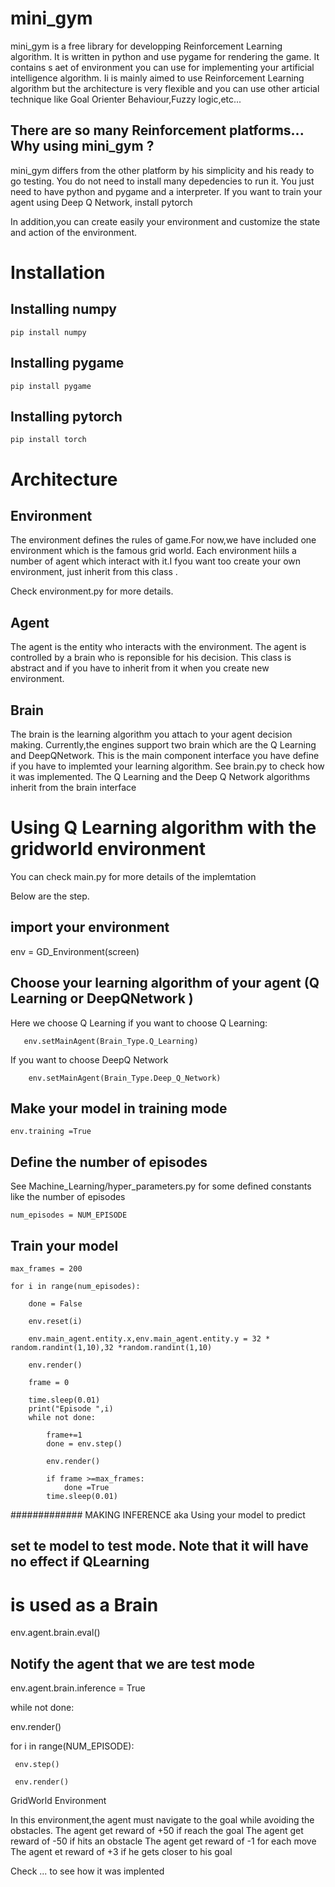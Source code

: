 # mini_gym

mini_gym is a free library for developping Reinforcement Learning algorithm. 
It is written in python and use pygame for rendering the game.
It contains s aet of environment you can use for implementing your artificial intelligence algorithm.
Ii is mainly aimed to use Reinforcement Learning algorithm but the architecture is very flexible and
you can use other articial technique like Goal Orienter Behaviour,Fuzzy logic,etc...

##  There are so many Reinforcement platforms... Why using mini_gym ?

mini_gym differs from the other platform by his simplicity and his ready to go testing.
You do not need to install many depedencies to run it. You just need to have python and pygame and a interpreter.
If you want to train your agent using Deep Q Network, install pytorch

In addition,you can create easily your environment and customize the state and action of the environment.

# Installation

## Installing numpy
    pip install numpy
        
## Installing pygame
    pip install pygame
    
## Installing pytorch
    pip install torch
    
    
# Architecture

## Environment

The environment defines the rules of game.For now,we have included one environment which is the famous grid world.
Each environment hiils a number of agent which interact with it.I fyou want too create your own environment, just inherit from
this class . 

Check environment.py for more details.

## Agent
The agent is the entity who interacts with the environment. The agent is controlled by a brain who is reponsible for his decision. This class is abstract and if you have to inherit from it when you create new environment.

## Brain
The brain is the learning algorithm you attach to your agent decision making.
Currently,the engines support two brain which are the Q Learning and DeepQNetwork.
This is the main component interface you have define if you have to implemted your learning algorithm.
See brain.py to check how it was implemented. The Q Learning and the Deep Q Network algorithms inherit from the brain interface


# Using Q Learning algorithm with the gridworld environment

You can check main.py for more details of the implemtation

Below are the step.

## import your environment
env = GD_Environment(screen)


## Choose your learning algorithm of your agent (Q Learning or DeepQNetwork )
Here we choose Q Learning if you want to choose Q Learning:

       env.setMainAgent(Brain_Type.Q_Learning)
If you want to choose DeepQ Network

        env.setMainAgent(Brain_Type.Deep_Q_Network)

## Make your model in training mode
 
    env.training =True


## Define the number of episodes

See Machine_Learning/hyper_parameters.py for some defined constants  like the number of episodes

    num_episodes = NUM_EPISODE
    
## Train your model

    max_frames = 200

    for i in range(num_episodes):

        done = False

        env.reset(i)

        env.main_agent.entity.x,env.main_agent.entity.y = 32 * random.randint(1,10),32 *random.randint(1,10)

        env.render()

        frame = 0

        time.sleep(0.01)
        print("Episode ",i)
        while not done:

            frame+=1
            done = env.step()

            env.render()

            if frame >=max_frames:
                done =True
            time.sleep(0.01)

     
     
  ############# MAKING INFERENCE aka Using your model to predict
  
  ## set te model to test mode. Note that it will have no effect if QLearning
  # is used as a Brain
  env.agent.brain.eval()
  
  
  ## Notify the agent that we are test mode
  env.agent.brain.inference = True
  

while not done:
   
  env.render()

  for i in range(NUM_EPISODE):
     
     env.step()
     
     env.render()
  


GridWorld Environment

In this environment,the agent must navigate to the goal while avoiding the obstacles.
The agent get reward of +50 if reach the goal
The agent get reward of -50 if hits an obstacle
The agent get reward of -1 for each move
The agent et reward of +3 if he gets closer to his goal

Check ... to see how it was implented
